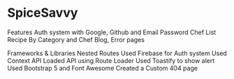 # SpiceSavvy

Features
    Auth system with Google, Github and Email Password
    Chef List
    Recipe By Category and Chef
    Blog, Error pages

Frameworks & Libraries
    Nested Routes
    Used Firebase for Auth system
    Used Context API
    Loaded API using Route Loader
    Used Toastify to show alert
    Used Bootstrap 5 and Font Awesome
    Created a Custom 404 page
